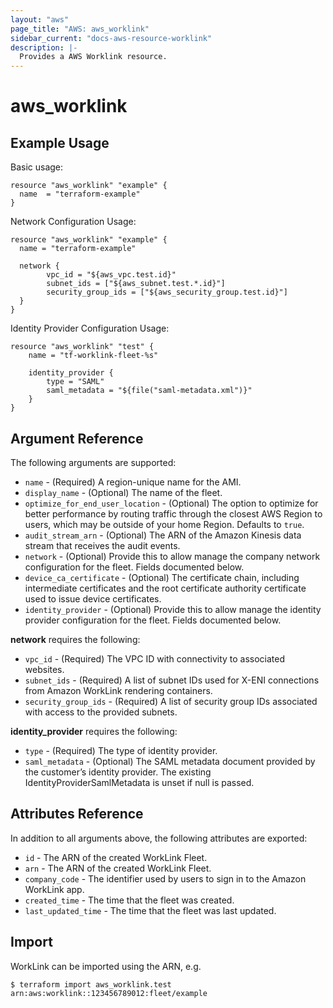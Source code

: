 ```yaml
---
layout: "aws"
page_title: "AWS: aws_worklink"
sidebar_current: "docs-aws-resource-worklink"
description: |-
  Provides a AWS Worklink resource.
---
```


# aws_worklink

## Example Usage

Basic usage:

```hcl
resource "aws_worklink" "example" {
  name  = "terraform-example"
}
```

Network Configuration Usage:

```hcl
resource "aws_worklink" "example" {
  name = "terraform-example"

  network {
		vpc_id = "${aws_vpc.test.id}"
		subnet_ids = ["${aws_subnet.test.*.id}"]
		security_group_ids = ["${aws_security_group.test.id}"]
  }
}
```

Identity Provider Configuration Usage:

```hcl
resource "aws_worklink" "test" {
	name = "tf-worklink-fleet-%s"

	identity_provider {
		type = "SAML"
		saml_metadata = "${file("saml-metadata.xml")}"
	}
}
```


## Argument Reference

The following arguments are supported:

* `name` - (Required) A region-unique name for the AMI.
* `display_name` - (Optional) The name of the fleet.
* `optimize_for_end_user_location` - (Optional) The option to optimize for better performance by routing traffic through the closest AWS Region to users, which may be outside of your home Region. Defaults to `true`.
* `audit_stream_arn` - (Optional) The ARN of the Amazon Kinesis data stream that receives the audit events.
* `network` - (Optional) Provide this to allow manage the company network configuration for the fleet. Fields documented below.
* `device_ca_certificate` - (Optional) The certificate chain, including intermediate certificates and the root certificate authority certificate used to issue device certificates.
* `identity_provider` - (Optional) Provide this to allow manage the identity provider configuration for the fleet. Fields documented below.

**network** requires the following:

* `vpc_id` - (Required) The VPC ID with connectivity to associated websites.
* `subnet_ids` - (Required) A list of subnet IDs used for X-ENI connections from Amazon WorkLink rendering containers.
* `security_group_ids` - (Required) A list of security group IDs associated with access to the provided subnets.

**identity_provider** requires the following:

* `type` - (Required) The type of identity provider.
* `saml_metadata` - (Optional) The SAML metadata document provided by the customer’s identity provider. The existing IdentityProviderSamlMetadata is unset if null is passed.

## Attributes Reference

In addition to all arguments above, the following attributes are exported:

* `id` - The ARN of the created WorkLink Fleet.
* `arn` - The ARN of the created WorkLink Fleet.
* `company_code` - The identifier used by users to sign in to the Amazon WorkLink app.
* `created_time` - The time that the fleet was created.
* `last_updated_time` - The time that the fleet was last updated.

## Import

WorkLink can be imported using the ARN, e.g.

```
$ terraform import aws_worklink.test arn:aws:worklink::123456789012:fleet/example
```